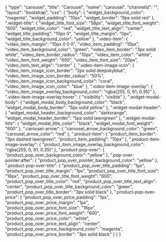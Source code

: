 {
  "type": "carousel",
  "title": "Carousel",
  "name": "carousel",
  "channelId": "",
  "layout": "bootstrap",
  "css": {
    "body": {
      "widget_background_color": "magenta",
      "widget_padding": "10px",
      "widget_border": "8px solid red"
    },
    ".widget-title": {
      "widget_title_font_size": "58px",
      "widget_title_font_weight": "600",
      "widget_title_color": "red",
      "widget_title_text_align": "center",
      "widget_title_padding": "10px 0",
      "widget_title_margin": "0px",
      "widget_title_background_color": "yellow"
    },
    ".video-item": {
      "video_item_margin": "10px 0 0 0",
      "video_item_padding": "10px",
      "video_item_background_color": "green",
      "video_item_border": "3px solid white",
      "video_item_border_radius": "10px",
      "video_item_color": "white",
      "video_item_font_weight": "600",
      "video_item_font_size": "20px",
      "video_item_text_align": "center"
    },
    ".video-item-image-icon": {
      "video_item_image_icon_border": "2px solid deepskyblue",
      "video_item_image_icon_border_radius": "50%",
      "video_item_image_icon_background_color": "coral",
      "video_item_image_icon_color": "blue"
    },
    ".video-item-image-overlay": {
      "video_item_image_overlay_background_color": "rgba(255, 0, 61, 0.35)"
    },
    ".video-item-image-overlay:hover": {
      "visibility": "visible"
    },
    ".widget-modal-body": {
      "widget_modal_body_background_color": "black",
      "widget_modal_body_border": "5px solid yellow"
    },
    ".widget-modal-header": {
      "widget_modal_header_background_color": "darkorange",
      "widget_modal_header_border": "5px solid lawngreen"
    },
    ".widget-modal-title": {
      "widget_modal_title_color": "black",
      "widget_modal_font_weight": "600"
    },
    ".carousel-arrow": {
      "carousel_arrow_background_color": "green",
      "carousel_arrow_color": "red"
    },
    ".product-item": {
      "product_item_border": "3px dashed lawngreen",
      "product_item_padding": "10px"
    },
    ".product-item-image-overlay": {
      "product_item_image_overlay_background_color": "rgba(255, 0, 61, 0.35)"
    },
    ".product-pop-over": {
      "product_pop_over_background_color": "yellow"
    },
    ".pop-over-pointer:after": {
      "product_pop_over_pointer_background_color": "yellow"
    },
    ".product-pop-over-title": {
      "product_pop_over_title_padding": "1px",
      "product_pop_over_title_margin": "1px",
      "product_pop_over_title_font_size": "16px",
      "product_pop_over_title_font_weight": "600",
      "product_pop_over_title_color": "red",
      "product_pop_over_title_text_align": "center",
      "product_pop_over_title_background_color": "green",
      "product_pop_over_title_border": "3px solid black"
    },
    ".product-pop-over-price": {
      "product_pop_over_price_padding": "1px",
      "product_pop_over_price_margin": "1px",
      "product_pop_over_price_font_size": "16px",
      "product_pop_over_price_font_weight": "600",
      "product_pop_over_price_color": "white",
      "product_pop_over_price_text_align": "center",
      "product_pop_over_price_background_color": "magenta",
      "product_pop_over_price_border": "3px solid black"
    }
  }
}
